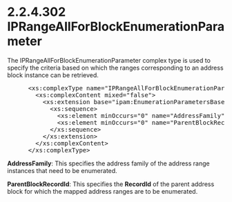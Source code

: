 <html dir="LTR" xmlns:mshelp="http://msdn.microsoft.com/mshelp" xmlns:ddue="http://ddue.schemas.microsoft.com/authoring/2003/5" xmlns:xlink="http://www.w3.org/1999/xlink" xmlns:tool="http://www.microsoft.com/tooltip">
 <body>
 <div id="header">
 <h1 class="heading">2.2.4.302 IPRangeAllForBlockEnumerationParameter</h1>
 </div>
 <div id="mainSection">
 <div id="mainBody">
 <div id="allHistory" class="saveHistory"></div>
 <div id="sectionSection0" class="section" name="collapseableSection">
 

<p>The IPRangeAllForBlockEnumerationParameter complex type is
used to specify the criteria based on which the ranges corresponding to an
address block instance can be retrieved.</p>

<dl>
<dd>
<div><pre> &lt;xs:complexType name=&quot;IPRangeAllForBlockEnumerationParameter&quot;&gt;
   &lt;xs:complexContent mixed=&quot;false&quot;&gt;
     &lt;xs:extension base=&quot;ipam:EnumerationParametersBase&quot;&gt;
       &lt;xs:sequence&gt;
         &lt;xs:element minOccurs=&quot;0&quot; name=&quot;AddressFamily&quot; type=&quot;syssock:AddressFamily&quot; /&gt;
         &lt;xs:element minOccurs=&quot;0&quot; name=&quot;ParentBlockRecordId&quot; type=&quot;xsd:long&quot; /&gt;
       &lt;/xs:sequence&gt;
     &lt;/xs:extension&gt;
   &lt;/xs:complexContent&gt;
 &lt;/xs:complexType&gt;
</pre></div>
</dd></dl>

<p><b>AddressFamily</b>: This specifies the address
family of the address range instances that need to be enumerated.</p>

<p><b>ParentBlockRecordId</b>: This specifies the <b>RecordId</b>
of the parent address block for which the mapped address ranges are to be
enumerated.</p>


 </div>
 </div>
 </div>
 </body>
</html>